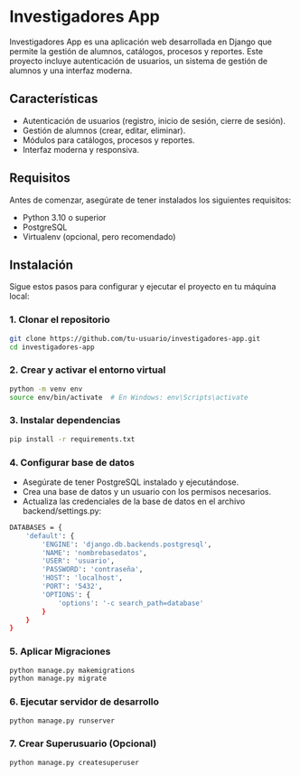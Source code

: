 # Investigadores App

Investigadores App es una aplicación web desarrollada en Django que permite la gestión de alumnos, catálogos, procesos y reportes. Este proyecto incluye autenticación de usuarios, un sistema de gestión de alumnos y una interfaz moderna.

## Características

- Autenticación de usuarios (registro, inicio de sesión, cierre de sesión).
- Gestión de alumnos (crear, editar, eliminar).
- Módulos para catálogos, procesos y reportes.
- Interfaz moderna y responsiva.

## Requisitos

Antes de comenzar, asegúrate de tener instalados los siguientes requisitos:

- Python 3.10 o superior
- PostgreSQL
- Virtualenv (opcional, pero recomendado)

## Instalación

Sigue estos pasos para configurar y ejecutar el proyecto en tu máquina local:

### 1. Clonar el repositorio

```bash
git clone https://github.com/tu-usuario/investigadores-app.git
cd investigadores-app
```

### 2. Crear y activar el entorno virtual

```bash
python -m venv env
source env/bin/activate  # En Windows: env\Scripts\activate 
```

### 3. Instalar dependencias

```bash
pip install -r requirements.txt
```

### 4. Configurar base de datos

- Asegúrate de tener PostgreSQL instalado y ejecutándose.
- Crea una base de datos y un usuario con los permisos necesarios.
- Actualiza las credenciales de la base de datos en el archivo backend/settings.py:

```bash
DATABASES = {
    'default': {
        'ENGINE': 'django.db.backends.postgresql',
        'NAME': 'nombrebasedatos',
        'USER': 'usuario',
        'PASSWORD': 'contraseña',
        'HOST': 'localhost',
        'PORT': '5432',
        'OPTIONS': {
            'options': '-c search_path=database'
        }
    }
}
```

### 5. Aplicar Migraciones

```bash
python manage.py makemigrations
python manage.py migrate
```

### 6. Ejecutar servidor de desarrollo

```bash
python manage.py runserver
```

### 7. Crear Superusuario (Opcional)

```bash
python manage.py createsuperuser
```
